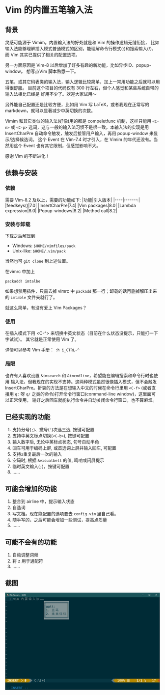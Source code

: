# Vim 的内置五笔输入法
## 背景
灵感可能源于 Vimim。内置输入法的好处就是和 Vim 的操作逻辑无缝衔接，
比如输入法能够理解插入模式普通模式的区别，能理解命令行模式(:)和搜索输入(/)，而
Vim 其实已提供了相关的配置选项。

另一方面原因是 Vim-8 以后增加了好多有趣的新功能，比如异步IO、popup-window。
想写点Vim 脚本熟悉一下。

五笔，或其它码表类的输入法，输入逻辑比较简单，加上一常用功能之后就可以用得很舒服。
目前这个项目的代码仅有 300 行左右，但个人感觉和某些系统自带的输入法相比已经是
好用不少了。欢迎大家试用〜

另外能自己配置还是比较方便，比如用 Vim 写 LaTeX，或者我现在正常写的
markdown，就可以显著减少中英切换的次数。

Vimim 和其它类似的输入法(好像)用的都是 compeletfunc 机制，这样只能用 `<C-n>` 或
`<C-p>` 选词，这与一般的输入法习惯不是很一致。本输入法的实现是用 InsertCharPre
自动命令触发，触发后接管用户输入，再用 popup-window 来显示/选择候选词。
这个 Event 在 Vim-7.4 时才引入，在 Vimim 的年代还没有。当然用这个 Event
也有其它限制，但感觉影响不大。

感谢 Vim 的不断进化！

## 依赖与安装
### 依赖
需要 Vim-8.2 及以上，需要的功能如下:
|功能|引入版本|
|----|:------:|
|feedkeys()|7.0|
|InsertCharPre|7.4|
|Vim packages|8.0|
|Lambda expression|8.0|
|Popup-windows|8.2|
|Method call|8.2|

### 安装与卸载
下载之后解压到
* Windows: `$HOME/vimfiles/pack`
* Unix-like: `$HOME/.vim/pack`

当然也可 `git clone` 到上述位置。

在vimrc 中加上
```
packadd! imtalbe
```

如果想禁用插件，只需去掉 vimrc 中 `packadd` 那一行；卸载的话再删掉解压出来的
`imtable` 文件夹就行了。

就这么简单，有没有爱上 Vim Packages？

### 使用
在插入模式下用 <C-^> 来切换中英文状态（目前在什么状态没提示，只能打一下字试试）。
其它就是正常使用 Vim 了。

详情可以参考 Vim 手册：
`:h i_CTRL-^`

### 局限
也许有人喜欢设置 `&imsearch` 和 `&imcmdline`，希望能在编辑搜索和命令行时也使用
输入法，但我现在的实现不支持。这两种模式虽然很像插入模式，但不会触发
InsertCharPre。折衷的方法是在想输入中文的时候在命令行里用 `<C-f>` (或者直接用
`q:` 呀 `q/` 之类的命令)打开命令行窗口(command-line window)，这里面可以正常使用，
输好之后回车就能执行命令并自动关闭命令行窗口，也不算麻烦。

## 已经实现的功能
1. 支持分号(`;`)、撇号(`'`)次选三选, 按键可配置
1. 支持中英文标点切换(`<C-b>`), 按键可配置
1. 输入数字后, 无论中英标点状态, 句号自动半角
1. 回车可用于编码上屏, 或首选词上屏并输入回车, 可配置
1. 支持`z`重复最后一次的输入
1. 空码时, 根据 `&visualbell` 的值, 鸣响或闪屏提示
1. 临时英文输入(`;`)，按键可配置
1. ……

## 可能会增加的功能
1. 整合到 airline 中，提示输入状态
1. 自造词
1. 写文档。现在能配置的选项要去 `config.vim` 里自己看。
1. 随手写的，之后可能会增加一些测试，提高点质量
1. ……

## 可能不会有的功能
1. 自动调整词频
1. 将 z 用于通配符
1. ……

## 截图
![screenshot](media/screenshot.png)
